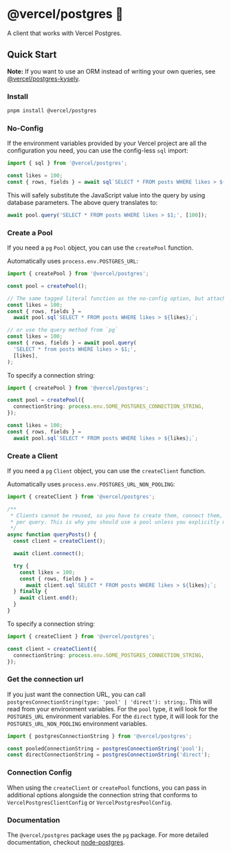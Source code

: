 # @vercel/postgres 🚧

A client that works with Vercel Postgres.

## Quick Start

**Note:** If you want to use an ORM instead of writing your own queries, see [@vercel/postgres-kysely](https://npmjs.org/package/@vercel/postgres-kysely).

### Install

```bash
pnpm install @vercel/postgres
```

### No-Config

If the environment variables provided by your Vercel project are all the configuration you need, you can use the config-less `sql` import:

```typescript
import { sql } from '@vercel/postgres';

const likes = 100;
const { rows, fields } = await sql`SELECT * FROM posts WHERE likes > ${likes};`;
```

This will safely substitute the JavaScript value into the query by using database parameters. The above query translates to:

```typescript
await pool.query('SELECT * FROM posts WHERE likes > $1;', [100]);
```

### Create a Pool

If you need a `pg` `Pool` object, you can use the `createPool` function.

Automatically uses `process.env.POSTGRES_URL`:

```typescript
import { createPool } from '@vercel/postgres';

const pool = createPool();

// The same tagged literal function as the no-config option, but attached to your pool
const likes = 100;
const { rows, fields } =
  await pool.sql`SELECT * FROM posts WHERE likes > ${likes};`;

// or use the query method from `pg`
const likes = 100;
const { rows, fields } = await pool.query(
  'SELECT * from posts WHERE likes > $1;',
  [likes],
);
```

To specify a connection string:

```typescript
import { createPool } from '@vercel/postgres';

const pool = createPool({
  connectionString: process.env.SOME_POSTGRES_CONNECTION_STRING,
});

const likes = 100;
const { rows, fields } =
  await pool.sql`SELECT * FROM posts WHERE likes > ${likes};`;
```

### Create a Client

If you need a `pg` `Client` object, you can use the `createClient` function.

Automatically uses `process.env.POSTGRES_URL_NON_POOLING`:

```typescript
import { createClient } from '@vercel/postgres';

/**
 * Clients cannot be reused, so you have to create them, connect them, and disconnect them
 * per query. This is why you should use a pool unless you explicitly need a single client.
 */
async function queryPosts() {
  const client = createClient();

  await client.connect();

  try {
    const likes = 100;
    const { rows, fields } =
      await client.sql`SELECT * FROM posts WHERE likes > ${likes};`;
  } finally {
    await client.end();
  }
}
```

To specify a connection string:

```typescript
import { createClient } from '@vercel/postgres';

const client = createClient({
  connectionString: process.env.SOME_POSTGRES_CONNECTION_STRING,
});
```

### Get the connection url

If you just want the connection URL, you can call `postgresConnectionString(type: 'pool' | 'direct'): string;`. This will read from your environment variables. For the `pool` type, it will look for the `POSTGRES_URL` environment variables. For the `direct` type, it will look for the `POSTGRES_URL_NON_POOLING` environment variables.

```typescript
import { postgresConnectionString } from '@vercel/postgres';

const pooledConnectionString = postgresConnectionString('pool');
const directConnectionString = postgresConnectionString('direct');
```

### Connection Config

When using the `createClient` or `createPool` functions, you can pass in additional options alongside the connection string that conforms to `VercelPostgresClientConfig` or `VercelPostgresPoolConfig`.

### Documentation

The `@vercel/postgres` package uses the `pg` package. For
more detailed documentation, checkout [node-postgres](https://node-postgres.com/).
